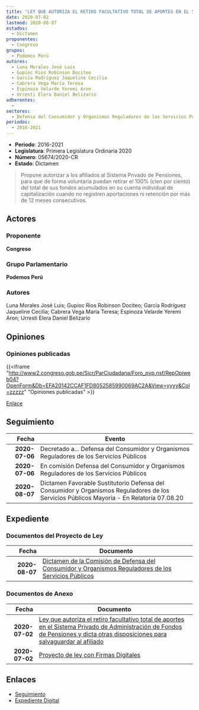 ```yaml
---
title: "LEY QUE AUTORIZA EL RETIRO FACULTATIVO TOTAL DE APORTES EN EL SISTEMA PRIVADO DE ADMINISTRACIÓN DE FONDOS DE PENSIONES Y DICTA OTRAS DISPOSICIONES PARA SALVAGUARDAR AL AFILIADO"
date: 2020-07-02
lastmod: 2020-08-07
estados: 
  - Dictamen
proponentes: 
  - Congreso
grupos: 
  - Podemos Perú
autores: 
  - Luna Morales José Luis
  - Gupioc Rios Robinson Dociteo
  - García Rodríguez Jaqueline Cecilia
  - Cabrera Vega María Teresa
  - Espinoza Velarde Yeremi Aron
  - Urresti Elera Daniel Belizario
adherentes: 
  - 
sectores: 
  - Defensa del Consumidor y Organismos Reguladores de los Servicios Públicos
periodos: 
  - 2016-2021
---
```


- **Periodo**: 2016-2021
- **Legislatura**: Primera Legislatura Ordinaria 2020
- **Número**: 05674/2020-CR
- **Estado**: Dictamen

> Propone autorizar a los afiliados al Sistema Privado de Pensiones, para que de forma voluntaria puedan retirar el 100% (cien por ciento) del total de sus fondos acumulados en su cuenta individual de capitalización cuando no registren aportaciones ni retención por más de 12 meses consecutivos.


## Actores

### Proponente

**Congreso**

### Grupo Parlamentario

**Podemos Perú**

### Autores

Luna Morales José Luis; Gupioc Rios Robinson Dociteo; García Rodríguez Jaqueline Cecilia; Cabrera Vega María Teresa; Espinoza Velarde Yeremi Aron; Urresti Elera Daniel Belizario


## Opiniones

### Opiniones publicadas

{{<iframe "http://www2.congreso.gob.pe/Sicr/ParCiudadana/Foro_pvp.nsf/RepOpiweb04?OpenForm&Db=EFA20142CCAF1FD8052585990069AC2A&View=yyyy&Col=zzzzz" "Opiniones publicadas" >}}

[Enlace](http://www2.congreso.gob.pe/Sicr/ParCiudadana/Foro_pvp.nsf/RepOpiweb04?OpenForm&Db=EFA20142CCAF1FD8052585990069AC2A&View=yyyy&Col=zzzzz)

## Seguimiento

| Fecha | Evento |
|------:|--------|
| **2020-07-06** | Decretado a... Defensa del Consumidor y Organismos Reguladores de los Servicios Públicos|
| **2020-07-06** | En comisión Defensa del Consumidor y Organismos Reguladores de los Servicios Públicos|
| **2020-08-07** | Dictamen Favorable Sustitutorio Defensa del Consumidor y Organismos Reguladores de los Servicios Públicos Mayoria - En Relatoría 07.08.20|


## Expediente


### Documentos del Proyecto de Ley

| Fecha | Documento |
|------:|--------|
| **2020-08-07** | [Dictamen de la Comisión de Defensa del Consumidor y Organismos Reguladores de los Servicios Públicos](http://www.leyes.congreso.gob.pe/Documentos/2016_2021/Dictamenes/Proyectos_de_Ley/05674DC06MAY20200807.pdf) |

### Documentos de Anexo

| Fecha | Documento |
|------:|--------|
| **2020-07-02** | [Ley que autoriza el retiro facultativo total de aportes en el Sistema Privado de Administración de Fondos de Pensiones y dicta otras disposiciones para salvaguardar al afiliado](http://www.leyes.congreso.gob.pe/Documentos/2016_2021/Proyectos_de_Ley_y_de_Resoluciones_Legislativas/PL05674-20200702.pdf) |
| **2020-07-02** | [Proyecto de ley con Firmas Digitales](http://www.leyes.congreso.gob.pe/Documentos/2016_2021/Proyectos_de_Ley_y_de_Resoluciones_Legislativas/Proyectos_Firmas_digitales/PL05674.pdf) |

## Enlaces 

- [Seguimiento](http://www2.congreso.gob.pe/Sicr/TraDocEstProc/CLProLey2016.nsf/f7fff46988ca05b1052578e100829cc7/9a9230d9963686d10525859a0010364c?OpenDocument)
- [Expediente Digital](http://www2.congreso.gob.pe/Sicr/TraDocEstProc/CLProLey2016.nsf/f7fff46988ca05b1052578e100829cc7/9a9230d9963686d10525859a0010364c?OpenDocument&Click=05257FB7005EB655.eb71d0cf91d8294e05256cdf006b5706/$Body/0.1C6C)
